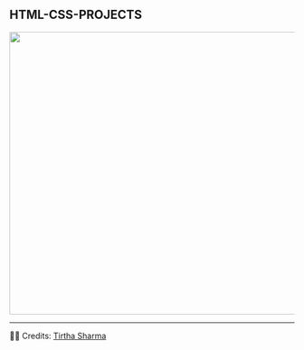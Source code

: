 ## HTML-CSS-PROJECTS

<img src="https://github.com/user-attachments/assets/03e50299-ab83-4545-8ba0-fd2676cb2cd5" width="1000" height="500" />

---

🧑‍💻 Credits: [Tirtha Sharma](https://github.com/genze121 "Tirtha Sharma")
